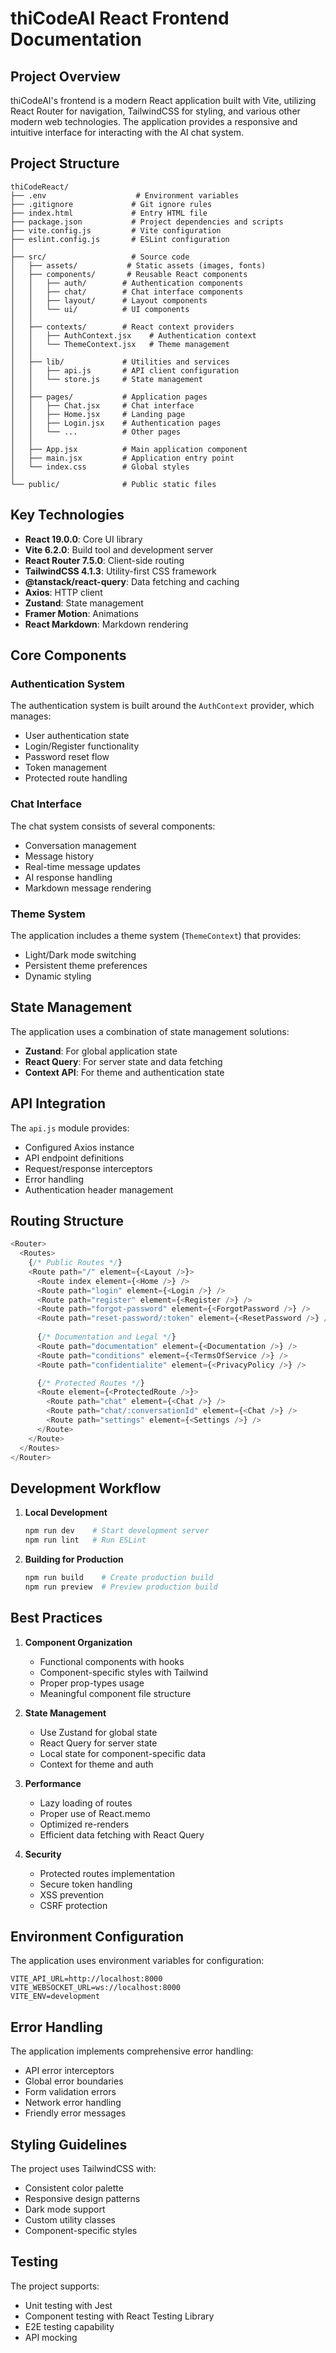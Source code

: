 # thiCodeAI React Frontend Documentation

## Project Overview

thiCodeAI's frontend is a modern React application built with Vite, utilizing React Router for navigation, TailwindCSS for styling, and various other modern web technologies. The application provides a responsive and intuitive interface for interacting with the AI chat system.

## Project Structure

```
thiCodeReact/
├── .env                    # Environment variables
├── .gitignore             # Git ignore rules
├── index.html             # Entry HTML file
├── package.json           # Project dependencies and scripts
├── vite.config.js         # Vite configuration
├── eslint.config.js       # ESLint configuration
│
├── src/                   # Source code
│   ├── assets/           # Static assets (images, fonts)
│   ├── components/       # Reusable React components
│   │   ├── auth/        # Authentication components
│   │   ├── chat/        # Chat interface components
│   │   ├── layout/      # Layout components
│   │   └── ui/          # UI components
│   │
│   ├── contexts/        # React context providers
│   │   ├── AuthContext.jsx    # Authentication context
│   │   └── ThemeContext.jsx   # Theme management
│   │
│   ├── lib/             # Utilities and services
│   │   ├── api.js       # API client configuration
│   │   └── store.js     # State management
│   │
│   ├── pages/           # Application pages
│   │   ├── Chat.jsx     # Chat interface
│   │   ├── Home.jsx     # Landing page
│   │   ├── Login.jsx    # Authentication pages
│   │   └── ...          # Other pages
│   │
│   ├── App.jsx          # Main application component
│   ├── main.jsx         # Application entry point
│   └── index.css        # Global styles
│
└── public/              # Public static files
```

## Key Technologies

- **React 19.0.0**: Core UI library
- **Vite 6.2.0**: Build tool and development server
- **React Router 7.5.0**: Client-side routing
- **TailwindCSS 4.1.3**: Utility-first CSS framework
- **@tanstack/react-query**: Data fetching and caching
- **Axios**: HTTP client
- **Zustand**: State management
- **Framer Motion**: Animations
- **React Markdown**: Markdown rendering

## Core Components

### Authentication System

The authentication system is built around the `AuthContext` provider, which manages:
- User authentication state
- Login/Register functionality
- Password reset flow
- Token management
- Protected route handling

### Chat Interface

The chat system consists of several components:
- Conversation management
- Message history
- Real-time message updates
- AI response handling
- Markdown message rendering

### Theme System

The application includes a theme system (`ThemeContext`) that provides:
- Light/Dark mode switching
- Persistent theme preferences
- Dynamic styling

## State Management

The application uses a combination of state management solutions:
- **Zustand**: For global application state
- **React Query**: For server state and data fetching
- **Context API**: For theme and authentication state

## API Integration

The `api.js` module provides:
- Configured Axios instance
- API endpoint definitions
- Request/response interceptors
- Error handling
- Authentication header management

## Routing Structure

```javascript
<Router>
  <Routes>
    {/* Public Routes */}
    <Route path="/" element={<Layout />}>
      <Route index element={<Home />} />
      <Route path="login" element={<Login />} />
      <Route path="register" element={<Register />} />
      <Route path="forgot-password" element={<ForgotPassword />} />
      <Route path="reset-password/:token" element={<ResetPassword />} />
      
      {/* Documentation and Legal */}
      <Route path="documentation" element={<Documentation />} />
      <Route path="conditions" element={<TermsOfService />} />
      <Route path="confidentialite" element={<PrivacyPolicy />} />

      {/* Protected Routes */}
      <Route element={<ProtectedRoute />}>
        <Route path="chat" element={<Chat />} />
        <Route path="chat/:conversationId" element={<Chat />} />
        <Route path="settings" element={<Settings />} />
      </Route>
    </Route>
  </Routes>
</Router>
```

## Development Workflow

1. **Local Development**
   ```bash
   npm run dev    # Start development server
   npm run lint   # Run ESLint
   ```

2. **Building for Production**
   ```bash
   npm run build    # Create production build
   npm run preview  # Preview production build
   ```

## Best Practices

1. **Component Organization**
   - Functional components with hooks
   - Component-specific styles with Tailwind
   - Proper prop-types usage
   - Meaningful component file structure

2. **State Management**
   - Use Zustand for global state
   - React Query for server state
   - Local state for component-specific data
   - Context for theme and auth

3. **Performance**
   - Lazy loading of routes
   - Proper use of React.memo
   - Optimized re-renders
   - Efficient data fetching with React Query

4. **Security**
   - Protected routes implementation
   - Secure token handling
   - XSS prevention
   - CSRF protection

## Environment Configuration

The application uses environment variables for configuration:
```env
VITE_API_URL=http://localhost:8000
VITE_WEBSOCKET_URL=ws://localhost:8000
VITE_ENV=development
```

## Error Handling

The application implements comprehensive error handling:
- API error interceptors
- Global error boundaries
- Form validation errors
- Network error handling
- Friendly error messages

## Styling Guidelines

The project uses TailwindCSS with:
- Consistent color palette
- Responsive design patterns
- Dark mode support
- Custom utility classes
- Component-specific styles

## Testing

The project supports:
- Unit testing with Jest
- Component testing with React Testing Library
- E2E testing capability
- API mocking
